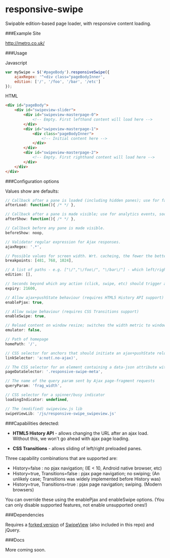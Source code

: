 responsive-swipe
================

Swipable edition-based page loader, with responsive content loading.

###Example Site

http://metro.co.uk/

###Usage

Javascript
```javascript
var mySwipe = $('#pageBody').responsiveSwipe({
	ajaxRegex: '^<div class="pageBodyInner',
	edition: ['/', '/foo', '/bar', '/etc']
});
```

HTML
```html
<div id="pageBody">
	<div id="swipeview-slider">
		<div id="swipeview-masterpage-0">
			<!-- Empty. First lefthand content will load here -->
		</div>
		<div id="swipeview-masterpage-1">
			<div class="pageBodyInner">
				<!-- Initial content here -->
			</div>
		</div>
		<div id="swipeview-masterpage-2">
			<!-- Empty. First righthand content will load here -->
		</div>
	</div>
</div>
```

###Configuration options

Values show are defaults:
```javascript
// Callback after a pane is loaded (including hidden panes); use for fancy js-managed rendering.
afterLoad: function(){ /* */ },

// Callback after a pane is made visible; use for analytics events, social buttons, etc.
afterShow: function(){ /* */ },

// Callback before any pane is made visible.
beforeShow: noop,

// Validator regular expression for Ajax responses.
ajaxRegex: '.*',

// Possible values for screen width. Wrt. cacheing, the fewer the better.
breakpoints: [481, 768, 1024],

// A list of paths - e.g. ["\/","\/foo\/", "\/bar\/"] - which left/right actions will step through.
edition: [],

// Seconds beyond which any action (click, swipe, etc) should trigger a page reload in order to refresh edition. 21600 secs = 6 hours.
expiry: 21600,

// Allow ajax+pushState behaviour (requires HTML5 History API support)
enablePjax: true,

// Allow swipe behaviour (requires CSS Transitions support)
enableSwipe: true,

// Reload content on window resize; switches the width metric to window- rather than screen-width; for testing only.
emulator: false,

// Path of homepage
homePath: '/',

// CSS selector for anchors that should initiate an ajax+pushState reload.
linkSelector: 'a:not(.no-ajax)',

// The CSS selector for an element containing a data-json attribute with arbitrary data about the page.
pageDataSelector: '.responsive-swipe-meta',

// The name of the query param sent by Ajax page-fragment requests
queryParam: 'frag_width',

// CSS selector for a spinner/busy indicator
loadingIndicator: undefined,

// The (modified) swipeview.js lib
swipeViewLib: '/js/responsive-swipe_swipeview.js'
```

###Capabilities detected:

* __HTML5 History API__ - allows changing the URL after an ajax load. Without this, we won't go ahead with ajax page loading.

* __CSS Transitions__ - allows sliding of left/right preloaded panes.

Three capability combinations that are supported are:

* History=false                   : no pjax navigation; (IE < 10, Android native browser, etc)
* History=true, Transitions=false : pjax page navigation; no swiping; (An unlikely case; Transitions was widely implemented before History was)
* History=true, Transitions=true  : pjax page navigation; swiping. (Modern browsers)

You can override these using the enablePjax and enableSwipe options. (You can only disable supported features, not enable unsupported ones!)

###Dependencies

Requires a [forked version](https://github.com/stephanfowler/SwipeView) of [SwipeView](https://github.com/cubiq/SwipeView) (also included in this repo) and jQuery.

###Docs

More coming soon.


